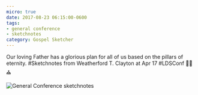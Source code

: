 ```yaml
---
micro: true
date: 2017-08-23 06:15:00-0600
tags:
- general conference
- sketchnotes
category: Gospel Sketcher
---
```


Our loving Father has a glorious plan for all of us based on the pillars of eternity. #Sketchnotes from Weatherford T. Clayton at Apr 17 #LDSConf ✍🏼⛪️

<img src="https://media.bennorris.org/images/gospelsketcher/uploads/2018/ef0b84331b.jpg" alt="General Conference sketchnotes" />
